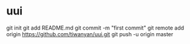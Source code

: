 uui
===
git init
git add README.md
git commit -m "first commit"
git remote add origin https://github.com/tiwanyan/uui.git
git push -u origin master

